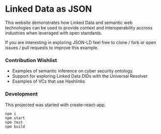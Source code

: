 # Linked Data as JSON

This website demonstrates how Linked Data and semantic web technologies can be used to provide context and interoperability accross industries when leveraged with open standards.

If you are interesting in exploring JSON-LD feel free to clone / fork or open issues / pull requests to improve this example.

### Contribution Wishlist

- Examples of semantic inference on cyber security ontology.
- Support for exploring Linked Data DIDs with the Universal Resolver
- Examples of VCs that use Hashlinks

### Development

This projected was started with create-react-app.

```
npm i
npm start
npm test
npm build
```
